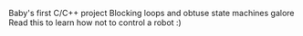 Baby's first C/C++ project
Blocking loops and obtuse state machines galore
Read this to learn how not to control a robot
:)
